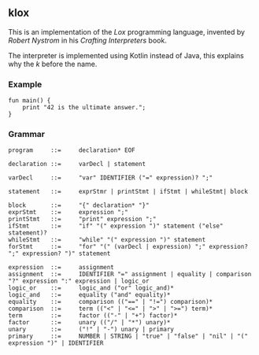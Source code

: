 ## klox

This is an implementation of the _Lox_ programming language, invented by _Robert Nystrom_ in his
_Crafting Interpreters_ book.

The interpreter is implemented using Kotlin instead of Java, this explains why the _k_ before the name.

### Example

```lox
fun main() {
    print "42 is the ultimate answer.";
}
```
### Grammar

```
program     ::=     declaration* EOF

declaration ::=     varDecl | statement

varDecl     ::=     "var" IDENTIFIER ("=" expression)? ";"

statement   ::=     exprStmr | printStmt | ifStmt | whileStmt| block

block       ::=     "{" declaration* "}"
exprStmt    ::=     expression ";"
printStmt   ::=     "print" expression ";"
ifStmt      ::=     "if" "(" expression ")" statement ("else" statement)?
whileStmt   ::=     "while" "(" expression ")" statement
forStmt     ::=     "for" "(" (varDecl | expression) ";" expression? ";" expression? ")" statement

expression  ::=     assignment
assignment  ::=     IDENTIFIER "=" assignment | equality | comparison "?" expression ":" expression | logic_or
logic_or    ::=     logic_and ("or" logic_and)*
logic_and   ::=     equality ("and" equality)*
equality    ::=     comparison (("==" | "!=") comparison)*
comparison  ::=     term (("<" | "<=" | ">" | ">=") term)*
term        ::=     factor (("-" | "+") factor)*
factor      ::=     unary (("/" | "*") unary)*
unary       ::=     ("!" | "-") unary | primary
primary     ::=     NUMBER | STRING | "true" | "false" | "nil" | "(" expression ")" | IDENTIFIER
```